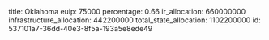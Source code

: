 title: Oklahoma
euip: 75000
percentage: 0.66
ir_allocation: 660000000
infrastructure_allocation: 442200000
total_state_allocation: 1102200000
id: 537101a7-36dd-40e3-8f5a-193a5e8ede49
